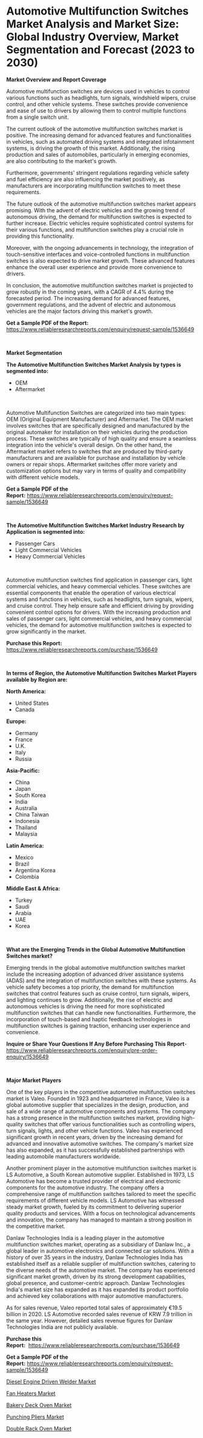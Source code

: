 <p><h1>Automotive Multifunction Switches Market Analysis and Market Size: Global Industry Overview, Market Segmentation and Forecast (2023 to 2030)</h1></p><p><strong>Market Overview and Report Coverage</strong></p>
<p><p>Automotive multifunction switches are devices used in vehicles to control various functions such as headlights, turn signals, windshield wipers, cruise control, and other vehicle systems. These switches provide convenience and ease of use to drivers by allowing them to control multiple functions from a single switch unit.</p><p>The current outlook of the automotive multifunction switches market is positive. The increasing demand for advanced features and functionalities in vehicles, such as automated driving systems and integrated infotainment systems, is driving the growth of this market. Additionally, the rising production and sales of automobiles, particularly in emerging economies, are also contributing to the market's growth.</p><p>Furthermore, governments' stringent regulations regarding vehicle safety and fuel efficiency are also influencing the market positively, as manufacturers are incorporating multifunction switches to meet these requirements.</p><p>The future outlook of the automotive multifunction switches market appears promising. With the advent of electric vehicles and the growing trend of autonomous driving, the demand for multifunction switches is expected to further increase. Electric vehicles require sophisticated control systems for their various functions, and multifunction switches play a crucial role in providing this functionality.</p><p>Moreover, with the ongoing advancements in technology, the integration of touch-sensitive interfaces and voice-controlled functions in multifunction switches is also expected to drive market growth. These advanced features enhance the overall user experience and provide more convenience to drivers.</p><p>In conclusion, the automotive multifunction switches market is projected to grow robustly in the coming years, with a CAGR of 4.4% during the forecasted period. The increasing demand for advanced features, government regulations, and the advent of electric and autonomous vehicles are the major factors driving this market's growth.</p></p>
<p><strong>Get a Sample PDF of the Report:</strong> <a href="https://www.reliableresearchreports.com/enquiry/request-sample/1536649">https://www.reliableresearchreports.com/enquiry/request-sample/1536649</a></p>
<p>&nbsp;</p>
<p><strong>Market Segmentation</strong></p>
<p><strong>The Automotive Multifunction Switches Market Analysis by types is segmented into:</strong></p>
<p><ul><li>OEM</li><li>Aftermarket</li></ul></p>
<p>&nbsp;</p>
<p><p>Automotive Multifunction Switches are categorized into two main types: OEM (Original Equipment Manufacturer) and Aftermarket. The OEM market involves switches that are specifically designed and manufactured by the original automaker for installation on their vehicles during the production process. These switches are typically of high quality and ensure a seamless integration into the vehicle's overall design. On the other hand, the Aftermarket market refers to switches that are produced by third-party manufacturers and are available for purchase and installation by vehicle owners or repair shops. Aftermarket switches offer more variety and customization options but may vary in terms of quality and compatibility with different vehicle models.</p></p>
<p><strong>Get a Sample PDF of the Report:</strong>&nbsp;<a href="https://www.reliableresearchreports.com/enquiry/request-sample/1536649">https://www.reliableresearchreports.com/enquiry/request-sample/1536649</a></p>
<p>&nbsp;</p>
<p><strong>The Automotive Multifunction Switches Market Industry Research by Application is segmented into:</strong></p>
<p><ul><li>Passenger Cars</li><li>Light Commercial Vehicles</li><li>Heavy Commercial Vehicles</li></ul></p>
<p>&nbsp;</p>
<p><p>Automotive multifunction switches find application in passenger cars, light commercial vehicles, and heavy commercial vehicles. These switches are essential components that enable the operation of various electrical systems and functions in vehicles, such as headlights, turn signals, wipers, and cruise control. They help ensure safe and efficient driving by providing convenient control options for drivers. With the increasing production and sales of passenger cars, light commercial vehicles, and heavy commercial vehicles, the demand for automotive multifunction switches is expected to grow significantly in the market.</p></p>
<p><strong>Purchase this Report:</strong>&nbsp; <a href="https://www.reliableresearchreports.com/purchase/1536649">https://www.reliableresearchreports.com/purchase/1536649</a></p>
<p>&nbsp;</p>
<p><strong>In terms of Region, the Automotive Multifunction Switches Market Players available by Region are:</strong></p>
<p>
    <p> <strong> North America: </strong>
        <ul>
            <li>United States</li>
            <li>Canada</li>
        </ul>
        </p> 
    <p> <strong> Europe: </strong>
        <ul>
            <li>Germany</li>
            <li>France</li>
            <li>U.K.</li>
            <li>Italy</li>
            <li>Russia</li>
        </ul>
        </p> 
    <p> <strong> Asia-Pacific: </strong>
        <ul>
            <li>China</li>
            <li>Japan</li>
            <li>South Korea</li>
            <li>India</li>
            <li>Australia</li>
            <li>China Taiwan</li>
            <li>Indonesia</li>
            <li>Thailand</li>
            <li>Malaysia</li>
        </ul>
        </p> 
    <p> <strong> Latin America: </strong>
        <ul>
            <li>Mexico</li>
            <li>Brazil</li>
            <li>Argentina Korea</li>
            <li>Colombia</li>
        </ul>
        </p> 
    <p> <strong> Middle East & Africa: </strong>
        <ul>
            <li>Turkey</li>
            <li>Saudi</li>
            <li>Arabia</li>
            <li>UAE</li>
            <li>Korea</li>
        </ul>
    </p>
    </p>
<p>&nbsp;</p>
<p><strong>What are the Emerging Trends in the Global Automotive Multifunction Switches market?</strong></p>
<p><p>Emerging trends in the global automotive multifunction switches market include the increasing adoption of advanced driver assistance systems (ADAS) and the integration of multifunction switches with these systems. As vehicle safety becomes a top priority, the demand for multifunction switches that control features such as cruise control, turn signals, wipers, and lighting continues to grow. Additionally, the rise of electric and autonomous vehicles is driving the need for more sophisticated multifunction switches that can handle new functionalities. Furthermore, the incorporation of touch-based and haptic feedback technologies in multifunction switches is gaining traction, enhancing user experience and convenience.</p></p>
<p><strong>Inquire or Share Your Questions If Any Before Purchasing This Report</strong>- <a href="https://www.reliableresearchreports.com/enquiry/pre-order-enquiry/1536649">https://www.reliableresearchreports.com/enquiry/pre-order-enquiry/1536649</a></p>
<p>&nbsp;</p>
<p><strong>Major Market Players</strong></p>
<p><p>One of the key players in the competitive automotive multifunction switches market is Valeo. Founded in 1923 and headquartered in France, Valeo is a global automotive supplier that specializes in the design, production, and sale of a wide range of automotive components and systems. The company has a strong presence in the multifunction switches market, providing high-quality switches that offer various functionalities such as controlling wipers, turn signals, lights, and other vehicle functions. Valeo has experienced significant growth in recent years, driven by the increasing demand for advanced and innovative automotive switches. The company's market size has also expanded, as it has successfully established partnerships with leading automobile manufacturers worldwide.</p><p>Another prominent player in the automotive multifunction switches market is LS Automotive, a South Korean automotive supplier. Established in 1973, LS Automotive has become a trusted provider of electrical and electronic components for the automotive industry. The company offers a comprehensive range of multifunction switches tailored to meet the specific requirements of different vehicle models. LS Automotive has witnessed steady market growth, fueled by its commitment to delivering superior quality products and services. With a focus on technological advancements and innovation, the company has managed to maintain a strong position in the competitive market.</p><p>Danlaw Technologies India is a leading player in the automotive multifunction switches market, operating as a subsidiary of Danlaw Inc., a global leader in automotive electronics and connected car solutions. With a history of over 35 years in the industry, Danlaw Technologies India has established itself as a reliable supplier of multifunction switches, catering to the diverse needs of the automotive market. The company has experienced significant market growth, driven by its strong development capabilities, global presence, and customer-centric approach. Danlaw Technologies India's market size has expanded as it has expanded its product portfolio and achieved key collaborations with major automotive manufacturers.</p><p>As for sales revenue, Valeo reported total sales of approximately €19.5 billion in 2020. LS Automotive recorded sales revenue of KRW 7.9 trillion in the same year. However, detailed sales revenue figures for Danlaw Technologies India are not publicly available.</p></p>
<p><strong>Purchase this Report:</strong>&nbsp;&nbsp;<a href="https://www.reliableresearchreports.com/purchase/1536649">https://www.reliableresearchreports.com/purchase/1536649</a></p>
<p></p>
<p><strong>Get a Sample PDF of the Report:</strong>&nbsp;<a href="https://www.reliableresearchreports.com/enquiry/request-sample/1536649">https://www.reliableresearchreports.com/enquiry/request-sample/1536649</a></p>
<p><p><a href="https://www.linkedin.com/pulse/diesel-engine-driven-welder-market-size-share-amp-trends-283ie/">Diesel Engine Driven Welder Market</a></p><p><a href="https://medium.com/@olenwuckert56/fan-heaters-market-report-reveals-the-latest-trends-and-growth-opportunities-of-this-market-450abaef75ac">Fan Heaters Market</a></p><p><a href="https://www.linkedin.com/pulse/decoding-bakery-deck-oven-market-deep-dive-latest-trends-segmentation-pucqe/">Bakery Deck Oven Market</a></p><p><a href="https://medium.com/@randysimpson755/punching-pliers-market-size-reveals-the-best-marketing-channels-in-global-industry-76dcb75e7dba">Punching Pliers Market</a></p><p><a href="https://www.linkedin.com/pulse/double-rack-oven-market-research-report-unlocks-analysis-izcne/">Double Rack Oven Market</a></p></p>